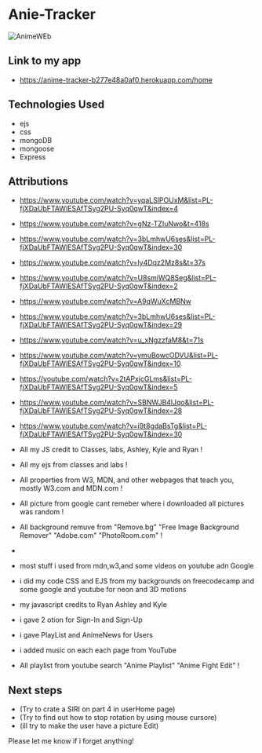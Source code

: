 # Anie-Tracker
![AnimeWEb](https://i.imgur.com/7i33DB4.png)

## Link to my app
- https://anime-tracker-b277e48a0af0.herokuapp.com/home

## Technologies Used
- ejs 
- css 
- mongoDB
- mongoose
- Express


## Attributions
- https://www.youtube.com/watch?v=yqaLSlPOUxM&list=PL-fjXDaUbFTAWlESAfTSyg2PU-Syq0qwT&index=4

- https://www.youtube.com/watch?v=gNz-TZIuNwo&t=418s

- https://www.youtube.com/watch?v=3bLmhwU6ses&list=PL-fjXDaUbFTAWlESAfTSyg2PU-Syq0qwT&index=30

- https://www.youtube.com/watch?v=ly4Dqz2Mz8s&t=37s

- https://www.youtube.com/watch?v=U8smiWQ8Seg&list=PL-fjXDaUbFTAWlESAfTSyg2PU-Syq0qwT&index=2

- https://www.youtube.com/watch?v=A9qWuXcMBNw

- https://www.youtube.com/watch?v=3bLmhwU6ses&list=PL-fjXDaUbFTAWlESAfTSyg2PU-Syq0qwT&index=29

- https://www.youtube.com/watch?v=u_xNgzzfaM8&t=71s

- https://www.youtube.com/watch?v=ymuBowcODVU&list=PL-fjXDaUbFTAWlESAfTSyg2PU-Syq0qwT&index=10

- https://youtube.com/watch?v=2tAPxjcGLms&list=PL-fjXDaUbFTAWlESAfTSyg2PU-Syq0qwT&index=5

- https://www.youtube.com/watch?v=SBNWJB4lJqo&list=PL-fjXDaUbFTAWlESAfTSyg2PU-Syq0qwT&index=28

- https://www.youtube.com/watch?v=i9t8gdaBsTg&list=PL-fjXDaUbFTAWlESAfTSyg2PU-Syq0qwT&index=30

- All my JS credit to Classes, labs, Ashley, Kyle and Ryan !
- All my ejs from classes and labs !
- All properties from W3, MDN, and other webpages that teach you, mostly W3.com and MDN.com  !
- All picture from google cant remeber where i downloaded all pictures was random !
- All background remuve from "Remove.bg" "Free Image Background Remover" "Adobe.com" "PhotoRoom.com" !
- 
- most stuff i used from mdn,w3,and some videos on youtube adn Google
- i did my code CSS and EJS from my backgrounds on freecodecamp and some google and youtube for neon and 3D motions
- my javascript credits to Ryan Ashley and Kyle
- i gave 2 otion for Sign-In and Sign-Up
- i gave PlayList and AnimeNews for Users
- i added music on each each page from YouTube
- All playlist from youtube search "Anime Playlist" "Anime Fight Edit" !

 ## Next steps
* (Try to crate a SIRI on part 4 in userHome page)
* (Try to find out how to stop rotation by using mouse cursore)
* (ill try to make the user have a picture Edit)


Please let me know if i forget anything!
